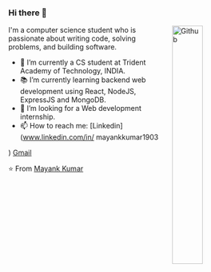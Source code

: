 ### Hi there 👋

<img width="35%" align="right" alt="Github" src="https://user-images.githubusercontent.com/48678280/88862734-4903af80-d201-11ea-968b-9c939d88a37c.gif" />

I'm a computer science student who is passionate about writing code, solving problems, and building software.

- 🔭 I’m currently a CS student at Trident Academy of Technology, INDIA.
- 📚 I’m currently learning  backend web development using React, NodeJS, ExpressJS and MongoDB.
- 👯 I’m looking for a Web development internship. 
- 📫 How to reach me: [Linkedin](www.linkedin.com/in/
mayankkumar1903

) [Gmail](mailto:mayankk1903@gmail.com)

⭐️ From [Mayank Kumar](https://github.com/Mayankkumar1903)
